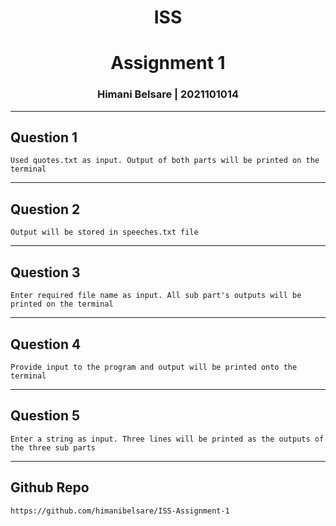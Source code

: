 # <center>ISS</center>  

# <center>Assignment 1</center>

### <center>Himani Belsare | 2021101014</center>  

---  
 

 ##  Question 1

    Used quotes.txt as input. Output of both parts will be printed on the terminal

---  

## Question 2  
      
    Output will be stored in speeches.txt file

---

## Question 3  

    Enter required file name as input. All sub part's outputs will be printed on the terminal

---  

## Question 4  

    Provide input to the program and output will be printed onto the terminal

---

## Question 5

    Enter a string as input. Three lines will be printed as the outputs of the three sub parts

---
## Github Repo

    https://github.com/himanibelsare/ISS-Assignment-1